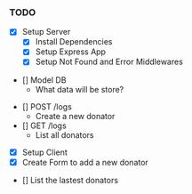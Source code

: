 ### TODO

* [x] Setup Server
    * [x] Install Dependencies
    * [x] Setup Express App
    * [x] Setup Not Found and Error Middlewares
* [] Model DB
  * What data will be store?
<!-- * [x] Setup Mongoose Model(s) -->
* [] POST /logs
    * Create a new donator
* [] GET /logs
    * List all donators
* [x] Setup Client
* [x] Create Form to add a new donator
* [] List the lastest donators